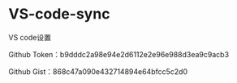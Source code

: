 # VS-code-sync
VS code设置


Github Token：b9dddc2a98e94e2d6112e2e96e988d3ea9c9acb3

Github Gist：868c47a090e432714894e64bfcc5c2d0
